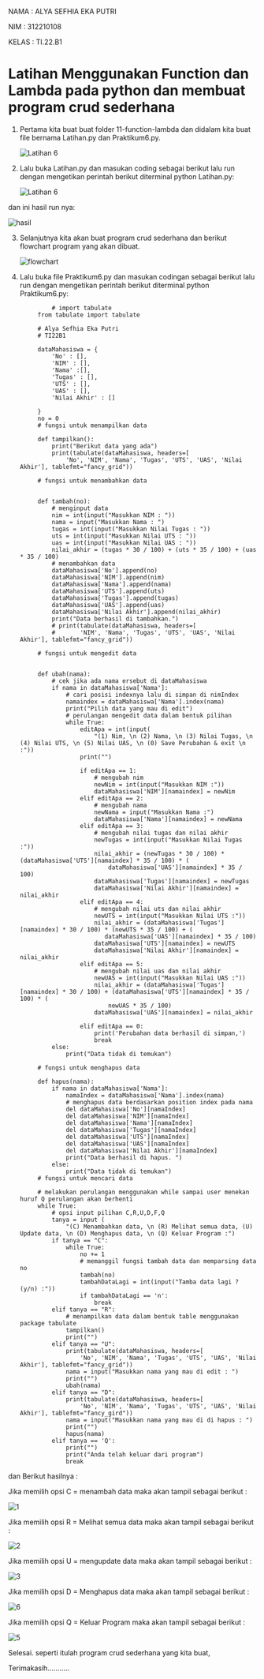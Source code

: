 NAMA      : ALYA SEFHIA EKA PUTRI

NIM       : 312210108

KELAS     : TI.22.B1

# Latihan Menggunakan Function dan Lambda pada python dan membuat program crud sederhana

1. Pertama kita buat buat folder 11-function-lambda dan didalam kita buat file bernama Latihan.py dan Praktikum6.py.

    ![Latihan 6](https://user-images.githubusercontent.com/115520278/205452342-c2032512-e8b8-42f1-8cb5-49cda3f6f54e.PNG)
  
2. Lalu buka Latihan.py dan masukan coding sebagai berikut lalu run dengan mengetikan perintah berikut diterminal python Latihan.py:

    ![Latihan 6](https://user-images.githubusercontent.com/115520278/205452579-f635eba2-fa75-41f1-b0ff-9fb506523c4f.PNG)

dan ini hasil run nya:

   ![hasil](https://user-images.githubusercontent.com/115520278/205452629-fe4d24d6-cb7d-414a-a68d-f147ab7fdd64.PNG)

3. Selanjutnya kita akan buat program crud sederhana dan berikut flowchart program yang akan dibuat.

    ![flowchart](https://user-images.githubusercontent.com/115520278/205452713-d08047bc-6cbf-458f-9617-fa1076002024.png)

4. Lalu buka file Praktikum6.py dan masukan codingan sebagai berikut lalu run dengan mengetikan perintah berikut diterminal python Praktikum6.py:

                # import tabulate
            from tabulate import tabulate

            # Alya Sefhia Eka Putri
            # TI22B1

            dataMahasiswa = {
                'No' : [],
                'NIM' : [],
                'Nama' :[],
                'Tugas' : [],
                'UTS' : [],
                'UAS' : [],
                'Nilai Akhir' : []

            }
            no = 0
            # fungsi untuk menampilkan data

            def tampilkan():
                print("Berikut data yang ada")
                print(tabulate(dataMahasiswa, headers=[
                    'No', 'NIM', 'Nama', 'Tugas', 'UTS', 'UAS', 'Nilai Akhir'], tablefmt="fancy_grid"))

            # fungsi untuk menambahkan data


            def tambah(no):
                # menginput data
                nim = int(input("Masukkan NIM : "))
                nama = input("Masukkan Nama : ")
                tugas = int(input("Masukkan Nilai Tugas : "))
                uts = int(input("Masukkan Nilai UTS : "))
                uas = int(input("Masukkan Nilai UAS : "))
                nilai_akhir = (tugas * 30 / 100) + (uts * 35 / 100) + (uas * 35 / 100)
                # menambahkan data
                dataMahasiswa['No'].append(no)
                dataMahasiswa['NIM'].append(nim)
                dataMahasiswa['Nama'].append(nama)
                dataMahasiswa['UTS'].append(uts)
                dataMahasiswa['Tugas'].append(tugas)
                dataMahasiswa['UAS'].append(uas)
                dataMahasiswa['Nilai Akhir'].append(nilai_akhir)
                print("Data berhasil di tambahkan.")
                # print(tabulate(dataMahasiswa, headers=[
                #       'NIM', 'Nama', 'Tugas', 'UTS', 'UAS', 'Nilai Akhir'], tablefmt="fancy_grid"))

            # fungsi untuk mengedit data


            def ubah(nama):
                # cek jika ada nama ersebut di dataMahasiswa
                if nama in dataMahasiswa['Nama']:
                    # cari posisi indexnya lalu di simpan di nimIndex
                    namaindex = dataMahasiswa['Nama'].index(nama)
                    print("Pilih data yang mau di edit")
                    # perulangan mengedit data dalam bentuk pilihan
                    while True:
                        editApa = int(input(
                            "(1) Nim, \n (2) Nama, \n (3) Nilai Tugas, \n (4) Nilai UTS, \n (5) Nilai UAS, \n (0) Save Perubahan & exit \n :"))
                        print("")

                        if editApa == 1:
                            # mengubah nim
                            newNim = int(input("Masukkan NIM :"))
                            dataMahasiswa['NIM'][namaindex] = newNim
                        elif editApa == 2:
                            # mengubah nama
                            newNama = input("Masukkan Nama :")
                            dataMahasiswa['Nama'][namaindex] = newNama
                        elif editApa == 3:
                            # mengubah nilai tugas dan nilai akhir
                            newTugas = int(input("Masukkan Nilai Tugas :"))
                            nilai_akhir = (newTugas * 30 / 100) * (dataMahasiswa['UTS'][namaindex] * 35 / 100) * (
                                dataMahasiswa['UAS'][namaindex] * 35 / 100)
                            dataMahasiswa['Tugas'][namaindex] = newTugas
                            dataMahasiswa['Nilai Akhir'][namaindex] = nilai_akhir
                        elif editApa == 4:
                            # mengubah nilai uts dan nilai akhir
                            newUTS = int(input("Masukkan Nilai UTS :"))
                            nilai_akhir = (dataMahasiswa['Tugas'][namaindex] * 30 / 100) * (newUTS * 35 / 100) + (
                               dataMahasiswa['UAS'][namaindex] * 35 / 100)
                            dataMahasiswa['UTS'][namaindex] = newUTS
                            dataMahasiswa['Nilai Akhir'][namaindex] = nilai_akhir
                        elif editApa == 5:
                            # mengubah nilai uas dan nilai akhir
                            newUAS = int(input("Masukkan Nilai UAS :"))
                            nilai_akhir = (dataMahasiswa['Tugas'][namaindex] * 30 / 100) + (dataMahasiswa['UTS'][namaindex] * 35 / 100) * (
                                newUAS * 35 / 100)
                            dataMahasiswa['UAS'][namaindex] = nilai_akhir

                        elif editApa == 0:
                            print('Perubahan data berhasil di simpan,')
                            break
                else:
                    print("Data tidak di temukan")

            # fungsi untuk menghapus data

            def hapus(nama):
                if nama in dataMahasiswa['Nama']:
                    namaIndex = dataMahasiswa['Nama'].index(nama)
                    # menghapus data berdasarkan position index pada nama
                    del dataMahasiswa['No'][namaIndex]
                    del dataMahasiswa['NIM'][namaIndex]
                    del dataMahasiswa['Nama'][namaIndex]
                    del dataMahasiswa['Tugas'][namaIndex]
                    del dataMahasiswa['UTS'][namaIndex]
                    del dataMahasiswa['UAS'][namaIndex]
                    del dataMahasiswa['Nilai Akhir'][namaIndex]
                    print("Data berhasil di hapus. ")
                else:
                    print("Data tidak di temukan")
            # fungsi untuk mencari data

            # melakukan perulangan menggunakan while sampai user menekan huruf Q perulangan akan berhenti
            while True:
                # opsi input pilihan C,R,U,D,F,Q
                tanya = input (
                    "(C) Menambahkan data, \n (R) Melihat semua data, (U) Update data, \n (D) Menghapus data, \n (Q) Keluar Program :") 
                if tanya == "C":
                    while True:
                        no += 1
                        # memanggil fungsi tambah data dan memparsing data no
                        tambah(no)
                        tambahDataLagi = int(input("Tamba data lagi ? (y/n) :"))
                        if tambahDataLagi == 'n':
                            break
                elif tanya == "R":
                    # menampilkan data dalam bentuk table menggunakan package tabulate
                    tampilkan()
                    print("")
                elif tanya == "U":
                    print(tabulate(dataMahasiswa, headers=[
                        'No', 'NIM', 'Nama', 'Tugas', 'UTS', 'UAS', 'Nilai Akhir'], tablefmt="fancy_grid"))
                    nama = input("Masukkan nama yang mau di edit : ")
                    print("")
                    ubah(nama)
                elif tanya == "D":
                    print(tabulate(dataMahasiswa, headers=[
                        'No', 'NIM', 'Nama', 'Tugas', 'UTS', 'UAS', 'Nilai Akhir'], tablefmt="fancy_gird"))
                    nama = input("Masukkan nama yang mau di di hapus : ")
                    print("")
                    hapus(nama)
                elif tanya == 'Q':
                    print("")
                    print("Anda telah keluar dari program")
                    break
                    
dan Berikut hasilnya :

Jika memilih opsi C = menambah data maka akan tampil sebagai berikut :

  ![1](https://user-images.githubusercontent.com/115520278/205454793-7739301b-b9d1-4cec-9cb2-848d1819d71d.PNG)
    
Jika memilih opsi R = Melihat semua data maka akan tampil sebagai berikut :

  ![2](https://user-images.githubusercontent.com/115520278/205454835-e012bca4-41b1-40c2-9c31-b5d23dfa52c4.PNG)

Jika memilih opsi U = mengupdate data maka akan tampil sebagai berikut :

  ![3](https://user-images.githubusercontent.com/115520278/205454850-e960ee8e-8621-4c79-a2a5-ae4cb3969d05.PNG)
    
Jika memilih opsi D = Menghapus data maka akan tampil sebagai berikut :

  ![6](https://user-images.githubusercontent.com/115520278/205474725-e53709b8-85cb-4620-aa75-6cb2a2e558c6.PNG)

Jika memilih opsi Q = Keluar Program maka akan tampil sebagai berikut :

  ![5](https://user-images.githubusercontent.com/115520278/205454912-ddea04bf-7664-4fd9-8c27-d11a79457f6c.PNG)
    
Selesai. seperti itulah program crud sederhana yang kita buat,

Terimakasih...........







